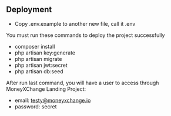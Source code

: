 ## Deployment
- Copy .env.example to another new file, call it .env

You must run these commands to deploy the project successfully

- composer install
- php artisan key:generate
- php artisan migrate
- php artisan jwt:secret
- php artisan db:seed

After run last command, you will have a user to access through MoneyXChange Landing Project:

- email: testy@moneyxchange.io
- password: secret
